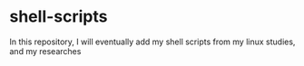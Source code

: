 # shell-scripts
In this repository, I will eventually add my shell scripts from my linux studies, and my researches
